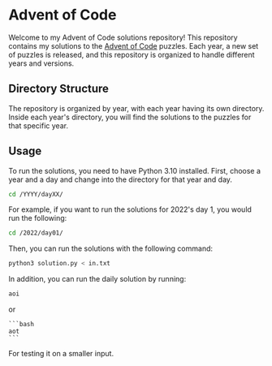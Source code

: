 # Advent of Code

Welcome to my Advent of Code solutions repository! This repository contains my solutions to the [Advent of Code](https://adventofcode.com/) puzzles. Each year, a new set of puzzles is released, and this repository is organized to handle different years and versions.

## Directory Structure

The repository is organized by year, with each year having its own directory. Inside each year's directory, you will find the solutions to the puzzles for that specific year. 

## Usage

To run the solutions, you need to have Python 3.10 installed.
First, choose a year and a day and change into the directory for that year and day. 

```bash
cd /YYYY/dayXX/
```

For example, if you want to run the solutions for 2022's day 1, you would run the following:

```bash
cd /2022/day01/
```

Then, you can run the solutions with the following command:

```bash
python3 solution.py < in.txt
```

In addition, you can run the daily solution by running:

```bash
aoi
```

or
    
    ```bash
    aot
    ```
For testing it on a smaller input.
